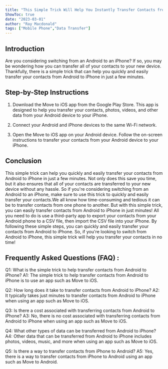 ```yaml
---
title: "This Simple Trick Will Help You Instantly Transfer Contacts from Android to iPhone in Just Minutes!"
ShowToc: true 
date: "2023-03-01"
author: "Ray Macdonald" 
tags: ["Mobile Phone","Data Transfer"]
---
```

## Introduction

Are you considering switching from an Android to an iPhone? If so, you may be wondering how you can transfer all of your contacts to your new device. Thankfully, there is a simple trick that can help you quickly and easily transfer your contacts from Android to iPhone in just a few minutes.

## Step-by-Step Instructions

1. Download the Move to iOS app from the Google Play Store. This app is designed to help you transfer your contacts, photos, videos, and other data from your Android device to your iPhone.

2. Connect your Android and iPhone devices to the same Wi-Fi network.

3. Open the Move to iOS app on your Android device. Follow the on-screen instructions to transfer your contacts from your Android device to your iPhone.

## Conclusion

This simple trick can help you quickly and easily transfer your contacts from Android to iPhone in just a few minutes. Not only does this save you time, but it also ensures that all of your contacts are transferred to your new device without any hassle. So if you're considering switching from an Android to an iPhone, make sure to use this trick to quickly and easily transfer your contacts.We all know how time-consuming and tedious it can be to transfer contacts from one phone to another. But with this simple trick, you can easily transfer contacts from Android to iPhone in just minutes! All you need to do is use a third-party app to export your contacts from your Android phone to a CSV file, then import the CSV file into your iPhone. By following these simple steps, you can quickly and easily transfer your contacts from Android to iPhone. So, if you're looking to switch from Android to iPhone, this simple trick will help you transfer your contacts in no time!

## Frequently Asked Questions (FAQ) :
Q1: What is the simple trick to help transfer contacts from Android to iPhone?
A1: The simple trick to help transfer contacts from Android to iPhone is to use an app such as Move to iOS.

Q2: How long does it take to transfer contacts from Android to iPhone?
A2: It typically takes just minutes to transfer contacts from Android to iPhone when using an app such as Move to iOS.

Q3: Is there a cost associated with transferring contacts from Android to iPhone?
A3: No, there is no cost associated with transferring contacts from Android to iPhone when using an app such as Move to iOS.

Q4: What other types of data can be transferred from Android to iPhone?
A4: Other data that can be transferred from Android to iPhone includes photos, videos, music, and more when using an app such as Move to iOS.

Q5: Is there a way to transfer contacts from iPhone to Android?
A5: Yes, there is a way to transfer contacts from iPhone to Android using an app such as Move to Android.


